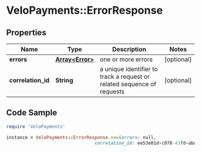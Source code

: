 # VeloPayments::ErrorResponse

## Properties

Name | Type | Description | Notes
------------ | ------------- | ------------- | -------------
**errors** | [**Array&lt;Error&gt;**](Error.md) | one or more errors | [optional] 
**correlation_id** | **String** | a unique identifier to track a request or related sequence of requests | [optional] 

## Code Sample

```ruby
require 'VeloPayments'

instance = VeloPayments::ErrorResponse.new(errors: null,
                                 correlation_id: ee53e01d-c078-43fd-abd4-47e92f4a06cf)
```


